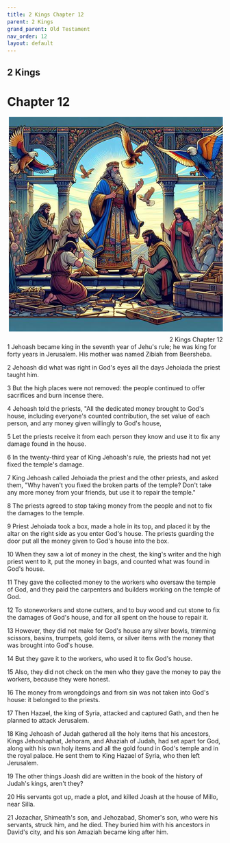 ```yaml
---
title: 2 Kings Chapter 12
parent: 2 Kings
grand_parent: Old Testament
nav_order: 12
layout: default
---
```


## 2 Kings

# Chapter 12

<div style="clear: both; text-align: right;">
    <img src="/assets/Image/2 Kings/500/12.jpg" alt="2 Kings Chapter 12" class="chapter-image" style="max-width: 100%; height: auto; float: right; margin: 0 0 10px 10px; padding-left: 10%;">
    <figcaption style="font-size: 14px;">2 Kings Chapter 12</figcaption>
</div>
1 Jehoash became king in the seventh year of Jehu's rule; he was king for forty years in Jerusalem. His mother was named Zibiah from Beersheba.

2 Jehoash did what was right in God's eyes all the days Jehoiada the priest taught him.

3 But the high places were not removed: the people continued to offer sacrifices and burn incense there.

4 Jehoash told the priests, "All the dedicated money brought to God's house, including everyone's counted contribution, the set value of each person, and any money given willingly to God's house,

5 Let the priests receive it from each person they know and use it to fix any damage found in the house.

6 In the twenty-third year of King Jehoash's rule, the priests had not yet fixed the temple's damage.

7 King Jehoash called Jehoiada the priest and the other priests, and asked them, "Why haven't you fixed the broken parts of the temple? Don't take any more money from your friends, but use it to repair the temple."

8 The priests agreed to stop taking money from the people and not to fix the damages to the temple.

9 Priest Jehoiada took a box, made a hole in its top, and placed it by the altar on the right side as you enter God's house. The priests guarding the door put all the money given to God's house into the box.

10 When they saw a lot of money in the chest, the king's writer and the high priest went to it, put the money in bags, and counted what was found in God's house.

11 They gave the collected money to the workers who oversaw the temple of God, and they paid the carpenters and builders working on the temple of God.

12 To stoneworkers and stone cutters, and to buy wood and cut stone to fix the damages of God's house, and for all spent on the house to repair it.

13 However, they did not make for God's house any silver bowls, trimming scissors, basins, trumpets, gold items, or silver items with the money that was brought into God's house.

14 But they gave it to the workers, who used it to fix God's house.

15 Also, they did not check on the men who they gave the money to pay the workers, because they were honest.

16 The money from wrongdoings and from sin was not taken into God's house: it belonged to the priests.

17 Then Hazael, the king of Syria, attacked and captured Gath, and then he planned to attack Jerusalem.

18 King Jehoash of Judah gathered all the holy items that his ancestors, Kings Jehoshaphat, Jehoram, and Ahaziah of Judah, had set apart for God, along with his own holy items and all the gold found in God's temple and in the royal palace. He sent them to King Hazael of Syria, who then left Jerusalem.

19 The other things Joash did are written in the book of the history of Judah's kings, aren't they?

20 His servants got up, made a plot, and killed Joash at the house of Millo, near Silla.

21 Jozachar, Shimeath's son, and Jehozabad, Shomer's son, who were his servants, struck him, and he died. They buried him with his ancestors in David's city, and his son Amaziah became king after him.


